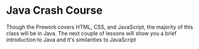 # Java Crash Course

Though the Prework covers HTML, CSS, and JavaScript, the majority of this class will be in Java. The next couple of lessons will show you a brief introduction to Java and it's similarities to JavaScript 

